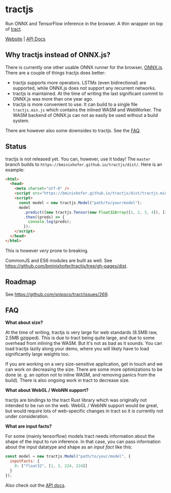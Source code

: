 # tractjs

Run ONNX and TensorFlow inference in the browser. A thin wrapper on top of [tract](https://github.com/snipsco/tract).

[Website](https://bminixhofer.github.io/tractjs/) | [API Docs](https://bminixhofer.github.io/tractjs/docs/)

## Why tractjs instead of ONNX.js?

There is currently one other usable ONNX runner for the browser, [ONNX.js](https://github.com/microsoft/onnxjs). There are a couple of things tractjs does better:
- tractjs supports more operators. LSTMs (even bidirectional) are supported, while ONNX.js does not support any recurrent networks.
- tractjs is maintained. At the time of writing the last significant commit to ONNX.js was more than one year ago.
- tractjs is more convenient to use. It can build to a single file `tractjs.min.js` which contains the inlined WASM and WebWorker. The WASM backend of ONNX.js can not as easily be used without a build system.

There are however also some downsides to tractjs. See the [FAQ](#faq). 

## Status

tractjs is not released yet. You can, however, use it today! The `master` branch builds to `https://bminixhofer.github.io/tractjs/dist/`.
Here is an example:

```html
<html>
  <head>
    <meta charset="utf-8" />
    <script src="https://bminixhofer.github.io/tractjs/dist/tractjs.min.js"></script>
    <script>
      const model = new tractjs.Model("path/to/your/model");
      model
        .predict([new tractjs.Tensor(new Float32Array([1, 2, 3, 4]), [2, 2])])
        .then((preds) => {
          console.log(preds);
        });
    </script>
  </head>
</html>
```

This is however *very* prone to breaking.

CommonJS and ES6 modules are built as well. See https://github.com/bminixhofer/tractjs/tree/gh-pages/dist.

## Roadmap

See https://github.com/snipsco/tract/issues/269.

## FAQ

__What about size?__

At the time of writing, tractjs is very large for web standards (8.5MB raw, 2.5MB gzipped). This is due to tract being quite large, and due to some overhead from inlining the WASM. But it's not as bad as it sounds. You can load tractjs lazily along your demo, where you will likely have to load significantly large weights too. 

If you are working on a very size-sensitive application, get in touch and we can work on decreasing the size. There are some more optimizations to be done (e. g. an option not to inline WASM, and removing panics from the build). There is also ongoing work in tract to decrease size.

__What about WebGL / WebNN support?__

tractjs are bindings to the tract Rust library which was originally not intended to be run on the web. WebGL / WebNN support would be great, but would require lots of web-specific changes in tract so it is currently not under consideration.

__What are input facts?__

For some (mainly tensorflow) models tract needs information about the shape of the input to run inference. In that case, you can pass information about the input datatype and shape as an *input fact* like this:

```js
const model = new tractjs.Model("path/to/your/model", {
  inputFacts: {
    0: ["float32", [1, 3, 224, 224]]
  }
});
```

Also check out the [API docs](https://bminixhofer.github.io/tractjs/docs/).
